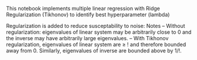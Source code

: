 This notebook implements multiple linear regression with Ridge Regularization (Tikhonov) to identify best hyperparameter (lambda)

Regularization is added to reduce susceptability to noise:
Notes
– Without regularization: eigenvalues of linear system may be arbitrarily close to 0 and the inverse may have arbitrarily large eigenvalues.
– With Tikhonov regularization, eigenvalues of linear system are ≥ ! and therefore bounded away from 0. Similarly, eigenvalues of inverse are bounded above by 1/!.
